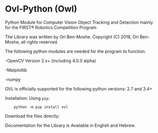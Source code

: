 # Ovl-Python (Owl)
Python Module for Computer Vision Object Tracking and Detection mainly for the FIRST® Robotics Competition Program

The Library was written by Ori Ben-Moshe.
Copyright (C) 2018, Ori Ben-Moshe, all rights reserved.

The following python modules are needed for the program to function:

  -OpenCV Version 2.x+ (including 4.0.0 alpha)
  
  -Matplotlib
  
  -numpy

OVL is officially supported for the following python versions: 2.7 and 3.4+

Installation:
Using `pip`:
```
    python -m pip install ovl
```
Download the files directly:

Documentation for the Library is Available in English and Hebrew.
